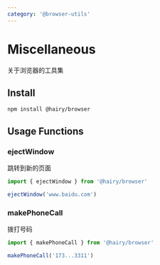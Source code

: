 ```yaml
---
category: '@browser-utils'
---
```


# Miscellaneous

关于浏览器的工具集

## Install

`npm install @hairy/browser`

## Usage Functions

### ejectWindow

跳转到新的页面

```ts
import { ejectWindow } from '@hairy/browser'

ejectWindow('www.baidu.com')
```
### makePhoneCall

拨打号码

```ts
import { makePhoneCall } from '@hairy/browser'

makePhoneCall('173...3311')
```
